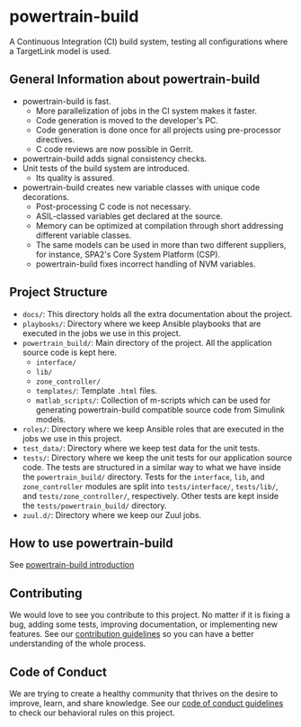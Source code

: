 # powertrain-build

A Continuous Integration (CI) build system, testing all configurations where a TargetLink model is used.

## General Information about powertrain-build

- powertrain-build is fast.
  - More parallelization of jobs in the CI system makes it faster.
  - Code generation is moved to the developer's PC.
  - Code generation is done once for all projects using pre-processor directives.
  - C code reviews are now possible in Gerrit.
- powertrain-build adds signal consistency checks.
- Unit tests of the build system are introduced.
  - Its quality is assured.
- powertrain-build creates new variable classes with unique code decorations.
  - Post-processing C code is not necessary.
  - ASIL-classed variables get declared at the source.
  - Memory can be optimized at compilation through short addressing different variable classes.
  - The same models can be used in more than two different suppliers, for instance, SPA2's Core System Platform (CSP).
  - powertrain-build fixes incorrect handling of NVM variables.

## Project Structure

- `docs/`: This directory holds all the extra documentation about the project.
- `playbooks/`: Directory where we keep Ansible playbooks that are executed in the jobs we use in this project.
- `powertrain_build/`: Main directory of the project. All the application source code is kept here.
  - `interface/`
  - `lib/`
  - `zone_controller/`
  - `templates/`: Template `.html` files.
  - `matlab_scripts/`: Collection of m-scripts which can be used for generating powertrain-build compatible source code from Simulink models.
- `roles/`: Directory where we keep Ansible roles that are executed in the jobs we use in this project.
- `test_data/`: Directory where we keep test data for the unit tests.
- `tests/`: Directory where we keep the unit tests for our application source code. The tests are structured in a similar way to what we have inside the `powertrain_build/` directory. Tests for the `interface`, `lib`, and `zone_controller` modules are split into `tests/interface/`, `tests/lib/`, and `tests/zone_controller/`, respectively. Other tests are kept inside the `tests/powertrain_build/` directory.
- `zuul.d/`: Directory where we keep our Zuul jobs.

## How to use powertrain-build

See [powertrain-build introduction](./docs/powertrain_build_introduction.md)

## Contributing

We would love to see you contribute to this project. No matter if it is fixing a bug, adding some tests, improving documentation, or implementing new features. See our [contribution guidelines](./CONTRIBUTING.md) so you can have a better understanding of the whole process.

## Code of Conduct

We are trying to create a healthy community that thrives on the desire to improve, learn, and share knowledge. See our [code of conduct guidelines](./CODE_OF_CONDUCT.md) to check our behavioral rules on this project.
